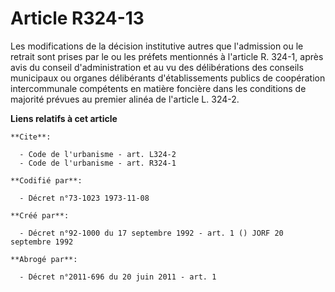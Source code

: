 # Article R324-13

Les modifications de la décision institutive autres que l'admission ou le retrait sont prises par le ou les préfets
mentionnés à l'article R. 324-1, après avis du conseil d'administration et au vu des délibérations des conseils municipaux ou
organes délibérants d'établissements publics de coopération intercommunale compétents en matière foncière dans les conditions
de majorité prévues au premier alinéa de l'article L. 324-2.

**Liens relatifs à cet article**

	**Cite**:

	  - Code de l'urbanisme - art. L324-2
	  - Code de l'urbanisme - art. R324-1

	**Codifié par**:

	  - Décret n°73-1023 1973-11-08

	**Créé par**:

	  - Décret n°92-1000 du 17 septembre 1992 - art. 1 () JORF 20 septembre 1992

	**Abrogé par**:

	  - Décret n°2011-696 du 20 juin 2011 - art. 1
